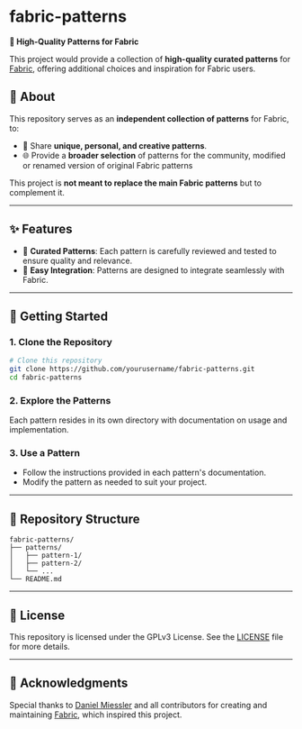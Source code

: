 # fabric-patterns

**🚀 High-Quality Patterns for Fabric**

This project would provide a collection of **high-quality curated patterns** for [Fabric](https://github.com/danielmiessler/fabric), offering additional choices and inspiration for Fabric users.

## 📖 About

This repository serves as an **independent collection of patterns** for Fabric, to:

- 🌟 Share **unique, personal, and creative patterns**.
- 🌐 Provide a **broader selection** of patterns for the community, modified or renamed version of original Fabric patterns

This project is **not meant to replace the main Fabric patterns** but to complement it.

---

## ✨ Features

- 🎯 **Curated Patterns**: Each pattern is carefully reviewed and tested to ensure quality and relevance.
- 🔗 **Easy Integration**: Patterns are designed to integrate seamlessly with Fabric.

---

## 🚀 Getting Started

### 1. Clone the Repository
```bash
# Clone this repository
git clone https://github.com/yourusername/fabric-patterns.git
cd fabric-patterns
```

### 2. Explore the Patterns
Each pattern resides in its own directory with documentation on usage and implementation.

### 3. Use a Pattern
- Follow the instructions provided in each pattern's documentation.
- Modify the pattern as needed to suit your project.

---

## 📂 Repository Structure

```plaintext
fabric-patterns/
├── patterns/
│   ├── pattern-1/
│   ├── pattern-2/
│   └── ...
└── README.md
```

---

## 📜 License

This repository is licensed under the GPLv3 License. See the [LICENSE](LICENSE) file for more details.

---

## 🌟 Acknowledgments

Special thanks to [Daniel Miessler](https://github.com/danielmiessler) and all contributors for creating and maintaining [Fabric](https://github.com/danielmiessler/fabric), which inspired this project.
